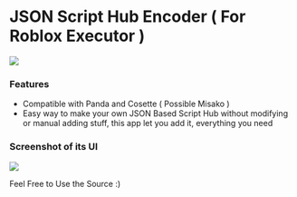 # JSON Script Hub Encoder ( For Roblox Executor )

![](https://media.discordapp.net/attachments/903620122269319189/910494822673031218/Java.png)

### Features

- Compatible with Panda and Cosette ( Possible Misako )
- Easy way to make your own JSON Based Script Hub without modifying or manual adding stuff, this app let you add it, everything you need


### Screenshot of its UI
![](https://media.discordapp.net/attachments/903620122269319189/910495619062304788/unknown.png)


Feel Free to Use the Source :)
